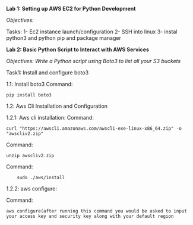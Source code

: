 **Lab 1: Setting up AWS EC2 for Python Development**

*Objectives:*

Tasks:
1- Ec2 instance launch/configuration
2- SSH into linux
3- instal python3 and python pip and package manager

**Lab 2: Basic Python Script to Interact with AWS Services**

*Objectives: Write a Python script using Boto3 to list all your S3 buckets*

Task1: Install and configure boto3

1.1: Install boto3
 Command:
  
  	pip install boto3
   
  
1.2: Aws Cli  Installation and Configuration
	     
1.2.1: Aws cli installation:
  Command:
  
   	curl "https://awscli.amazonaws.com/awscli-exe-linux-x86_64.zip" -o "awscliv2.zip"	
    
   
 Command: 
 
 	unzip awscliv2.zip

 Command: 
 
 		sudo ./aws/install
   

1.2.2: aws configure:

Command: 

 	aws configure(after running this command you would be asked to input your access key and security key along with your default region
